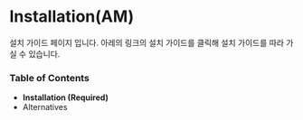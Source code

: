 # Installation(AM)

설치 가이드 페이지 입니다. 아레의 링크의 설치 가이드를 클릭해 설치 가이드를 따라 가실 수 있습니다.

### Table of Contents

* **Installation (Required)**
* Alternatives
